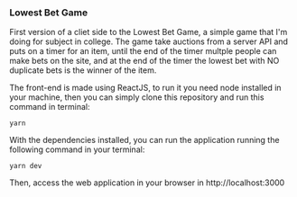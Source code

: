 ### Lowest Bet Game

First version of a cliet side to the Lowest Bet Game, a simple game that I'm doing for subject in college. The game take auctions from a server API and puts on a timer for an item, until the end of the timer multple people can make bets on the site, and at the end of the timer the lowest bet with NO duplicate bets is the winner of the item.

The front-end is made using ReactJS, to run it you need node installed in your machine, then you can simply clone this repository and run this command in terminal:
```
yarn
```

With the dependencies installed, you can run the application running the following command in your terminal:
```
yarn dev
```

Then, access the web application in your browser in http://localhost:3000